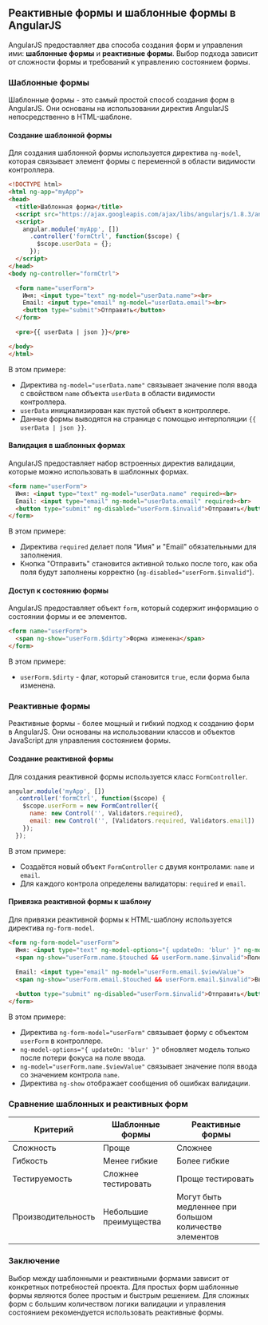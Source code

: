## Реактивные формы и шаблонные формы в AngularJS

AngularJS предоставляет два способа создания форм и управления ими: **шаблонные формы** и **реактивные формы**. Выбор подхода зависит от сложности формы и требований к управлению состоянием формы.

### Шаблонные формы

Шаблонные формы - это самый простой способ создания форм в AngularJS. Они основаны на использовании директив AngularJS непосредственно в HTML-шаблоне. 

#### Создание шаблонной формы

Для создания шаблонной формы используется директива `ng-model`, которая связывает элемент формы с переменной в области видимости контроллера. 

```html
<!DOCTYPE html>
<html ng-app="myApp">
<head>
  <title>Шаблонная форма</title>
  <script src="https://ajax.googleapis.com/ajax/libs/angularjs/1.8.3/angular.min.js"></script>
  <script>
    angular.module('myApp', [])
      .controller('formCtrl', function($scope) {
        $scope.userData = {};
      });
  </script>
</head>
<body ng-controller="formCtrl">

  <form name="userForm">
    Имя: <input type="text" ng-model="userData.name"><br>
    Email: <input type="email" ng-model="userData.email"><br>
    <button type="submit">Отправить</button>
  </form>

  <pre>{{ userData | json }}</pre>

</body>
</html>
```

В этом примере:

* Директива `ng-model="userData.name"` связывает значение поля ввода с свойством `name` объекта `userData` в области видимости контроллера.
* `userData` инициализирован как пустой объект в контроллере.
* Данные формы выводятся на странице с помощью интерполяции `{{ userData | json }}`.

#### Валидация в шаблонных формах

AngularJS предоставляет набор встроенных директив валидации, которые можно использовать в шаблонных формах.

```html
<form name="userForm">
  Имя: <input type="text" ng-model="userData.name" required><br> 
  Email: <input type="email" ng-model="userData.email" required><br>
  <button type="submit" ng-disabled="userForm.$invalid">Отправить</button>
</form>
```

В этом примере:

* Директива `required` делает поля "Имя" и "Email" обязательными для заполнения.
* Кнопка "Отправить" становится активной только после того, как оба поля будут заполнены корректно (`ng-disabled="userForm.$invalid"`).

#### Доступ к состоянию формы

AngularJS предоставляет объект `form`, который содержит информацию о состоянии формы и ее элементов.

```html
<form name="userForm">
  <span ng-show="userForm.$dirty">Форма изменена</span>
</form>
```

В этом примере:

* `userForm.$dirty` -  флаг, который становится `true`, если форма была изменена.

### Реактивные формы

Реактивные формы -  более мощный и гибкий подход к созданию форм в AngularJS. Они основаны на использовании классов и объектов JavaScript для управления состоянием формы.

#### Создание реактивной формы

Для создания реактивной формы используется класс `FormController`.

```javascript
angular.module('myApp', [])
  .controller('formCtrl', function($scope) {
    $scope.userForm = new FormController({
      name: new Control('', Validators.required),
      email: new Control('', [Validators.required, Validators.email])
    });
  });
```

В этом примере:

* Создаётся новый объект `FormController` с двумя контролами: `name` и `email`.
* Для каждого контрола определены валидаторы: `required` и `email`.

#### Привязка реактивной формы к шаблону

Для привязки реактивной формы к HTML-шаблону используется директива `ng-form-model`.

```html
<form ng-form-model="userForm">
  Имя: <input type="text" ng-model-options="{ updateOn: 'blur' }" ng-model="userForm.name.$viewValue">
  <span ng-show="userForm.name.$touched && userForm.name.$invalid">Поле обязательно для заполнения</span><br>
  
  Email: <input type="email" ng-model="userForm.email.$viewValue">
  <span ng-show="userForm.email.$touched && userForm.email.$invalid">Введите корректный email</span><br>

  <button type="submit" ng-disabled="userForm.$invalid">Отправить</button>
</form>
```

В этом примере:

* Директива `ng-form-model="userForm"` связывает форму с объектом `userForm` в контроллере.
* `ng-model-options="{ updateOn: 'blur' }"` обновляет модель только после потери фокуса на поле ввода.
* `ng-model="userForm.name.$viewValue"` связывает значение поля ввода со значением контрола `name`.
* Директива `ng-show` отображает сообщения об ошибках валидации.

### Сравнение шаблонных и реактивных форм

| Критерий         | Шаблонные формы              | Реактивные формы                         |
|--------------------|-------------------------------|--------------------------------------------|
| Сложность          | Проще                        | Сложнее                                   |
| Гибкость          | Менее гибкие                | Более гибкие                             |
| Тестируемость     | Сложнее тестировать           | Проще тестировать                           |
| Производительность | Небольшие преимущества        | Могут быть медленнее при большом количестве элементов |

### Заключение

Выбор между шаблонными и реактивными формами зависит от конкретных потребностей проекта. Для простых форм шаблонные формы являются более простым и быстрым решением. Для сложных форм с большим количеством логики валидации и управления состоянием рекомендуется использовать реактивные формы. 
